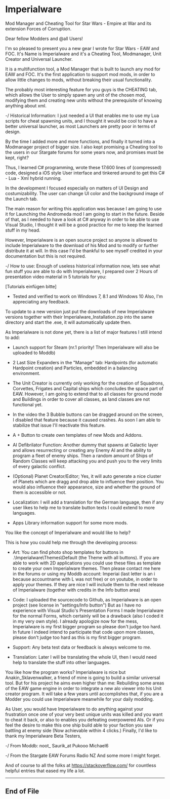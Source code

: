 # Imperialware
Mod Manager and Cheating Tool for Star Wars - Empire at War and its extension Forces of Corruption.

Dear fellow Modders and @all Users! 

I'm so pleased to present you a new gear I wrote for Star Wars - EAW and FOC. 
It's Name is Imperialware and it's a Cheating Tool, Modmanager, Unit Creator and Universal Launcher. 


It is a multifunction tool, a Mod Manager that is built to launch any mod for EAW and FOC. 
It's the first application to support mod mods, in order to allow little changes to mods, 
without breaking their usual functionality. 

The probably most interesting feature for you guys is the CHEATING tab, which allows the User to simply spawn any unit 
of the chosen mod, modifying them and creating new units without the prerequisite of knowing anything about xml.


-/ Historical Information: 
I just needed a UI that enables me to use my Lua scripts for cheat spawning units, and I thought it would be cool 
to have a better universal launcher, as most Launchers are pretty poor in terms of design. 

By the time I added more and more functions, and finally it turned into a Modmanager project of bigger size. 
I also kept promising a Cheating tool to the users in our Stargate forums for some years now, and promises must be kept, right? 

Thus, I learned C# programming, wrote these 17.600 lines of (compressed) code, designed a iOS style User interface 
and tinkered around to get this C# - Lua - Xml hybrid running. 


In the development I focused especially on matters of UI Design and costumizability. The user can change UI color and 
the background image of the Launch tab.

The main reason for writing this application was because I am going to use it for Launching the Andromeda mod I am going 
to start in the future. Beside of that, as I needed to have a look at C# anyway in order to be able to use Visual Studio, 
I thought it will be a good practice for me to keep the learned stuff in my head.

However, Imperialware is an open source project so anyone is allowed to include Imperialware to the download of his Mod and to modify or further distribute it at will. 
In this case I'd be thankful to see myself credited in your documentation but this is not required.



-/ How to use: Enough of useless historical information now, lets see what fun stuff you are able to do with Imperialware, 
I prepared over 2 Hours of presentation video material in 5 tutorials for you: 

[Tutorials einfügen bitte] 


- Tested and verified to work on Windows 7, 8.1 and Windows 10 
Also, I'm appreciating any feedback. 

To update to a new version just put the downloads of new Imperialware versions 
together with their Imperialware_Installation.zip into the same directory and start the .exe, 
it will automatically update then.

As Imperialware is not done yet, there is a list of major features I still intend to add: 

- Launch support for Steam (nr.1 priority! Then Imperialware will also be uploaded to Moddb) 
- 2 Last Size Expanders in the "Manage" tab: Hardpoints (for automatic Hardpoint creation) and Particles, 
embedded in a balancing environment. 

- The Unit Creator is currently only working for the creation of Squadrons, Corvettes, Frigates and Capital ships which 
concludes the space part of EAW. However, I am going to extend that to all classes for ground mode and Buildings 
in order to cover all classes, as land classes are not functional yet. 

- In the video the 3 Bubble buttons can be dragged around on the screen, I disabled that feature because it caused crashes. 
As soon I am able to stabilize that issue I'll reactivate this feature. 

- A + Button to create own templates of new Mods and Addons. 
- AI Defibrilator Function: Another dummy that spawns at Galactic layer and allows resurrecting or creating 
any Enemy AI and the ability to program a fleet of enemy ships. 
Then a random amount of Ships of Random Classes will keep attacking you and push you to the very limits of every galactic conflict. 

- (Optional) Planet Creator/Editor; Yes, it will auto generate a nice cluster of Planets which are dragg
and drop able to influence their position. You would also influence their appearance, size and whether the ground of them 
is accessible or not. 

- Localization: I will add a translation for the German language, then if any user likes to help me to translate button texts 
I could extend to more languages. 

- Apps Library information support for some more mods. 

You like the concept of Imperialware and would like to help?
 
This is how you could help me through the developing process: 
- Art: You can find photo shop templates for buttons in .\Imperialware\Themes\Default (the Theme with all buttons). 
If you are able to work with 2D applications you could use these files as template to create your own Imperialware themes. 
Then please contact me here in the forums or using my Moddb account: Imperiai (last letter is an i because 
accountname with L was not free) or on youtube, in order to apply your themes. 
If they are nice I will include them to the next release of Imperialware (together with credits in the Info button area) 

- Code: I uploaded the sourcecode to Github, as Imperialware is an open project 
(see license in "settings/Info button") But as I have no experience with Visual Studio's Presentation Forms I made Imperialware 
for the normal Forms, which certainly will be a drawback (also I coded it in my very own style). 
I already apologize now for the mess, Imperialware is my first bigger program so please don't judge too hard.
In future I indeed intend to participate that code upon more classes, please don't judge too hard as this is my first bigger program. 

- Support: Any beta test data or feedback is always welcome to me.
- Translation: Later I will be translating the whole UI, then I would need help to translate the stuff into other languages. 

You like how the program works? Imperialware is nice but Anakin_Sklavenwalker, a friend of mine is going to build a similar 
universal tool. But for his project he aims even higher than me: Rebuilding some areas of the EAW game engine in order to 
integrate a new alo viewer into his Unit creator program. 
It will take a few years until accomplishes that, if you are a Modder you could use Imperialware meanwhile for your daily modding. 

As User, you would have Imperialware to do anything against your frustration once one of your very best unique units was killed 
and you want to cheat it back, or also to enables you defeating overpowered AIs. 
Or if you feel the desire to make this one ship build able to your faction you saw battling at enemy side 
(Now achievable within 4 clicks.) 
Finally, I'd like to thank my Imperialware Beta Testers, 

-/ From Moddb:
noot_
Saurik_at
Pukooo
Michael6 

-/ From the Stargate EAW Forums
Radio
NZ 
And some more I might forget. 

And of course to all the folks at https://stackoverflow.com/ for countless helpful entries that eased my life a lot.


--------------------------------------------------------------------------------------------------------------------------------------- 
End of File
---------------------------------------------------------------------------------------------------------------------------------------

